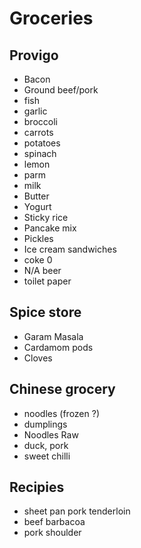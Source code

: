# Groceries

## Provigo

- Bacon
- Ground beef/pork
- fish
- garlic
- broccoli
- carrots
- potatoes
- spinach
- lemon
- parm
- milk
- Butter
- Yogurt
- Sticky rice
- Pancake mix
- Pickles
- Ice cream sandwiches
- coke 0
- N/A beer
- toilet paper

## Spice store

- Garam Masala
- Cardamom pods
- Cloves

## Chinese grocery

- noodles (frozen ?)
- dumplings
- Noodles Raw
- duck, pork
- sweet chilli

## Recipies

- sheet pan pork tenderloin
- beef barbacoa
- pork shoulder
